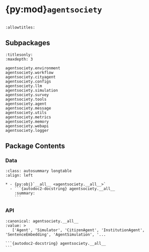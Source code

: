 # {py:mod}`agentsociety`

```{py:module} agentsociety
```

```{autodoc2-docstring} agentsociety
:allowtitles:
```

## Subpackages

```{toctree}
:titlesonly:
:maxdepth: 3

agentsociety.environment
agentsociety.workflow
agentsociety.cityagent
agentsociety.configs
agentsociety.llm
agentsociety.simulation
agentsociety.survey
agentsociety.tools
agentsociety.agent
agentsociety.message
agentsociety.utils
agentsociety.metrics
agentsociety.memory
agentsociety.webapi
agentsociety.logger
```

## Package Contents

### Data

````{list-table}
:class: autosummary longtable
:align: left

* - {py:obj}`__all__ <agentsociety.__all__>`
  - ```{autodoc2-docstring} agentsociety.__all__
    :summary:
    ```
````

### API

````{py:data} __all__
:canonical: agentsociety.__all__
:value: >
   ['Agent', 'Simulator', 'CitizenAgent', 'InstitutionAgent', 'SentenceEmbedding', 'AgentSimulation', '...

```{autodoc2-docstring} agentsociety.__all__
```

````
